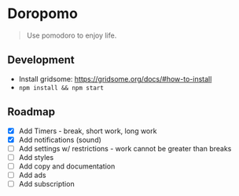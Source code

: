 # Doropomo

> Use pomodoro to enjoy life.

## Development

-   Install gridsome: https://gridsome.org/docs/#how-to-install
-   `npm install && npm start`

## Roadmap

-   [x] Add Timers - break, short work, long work
-   [x] Add notifications (sound)
-   [ ] Add settings w/ restrictions - work cannot be greater than breaks
-   [ ] Add styles
-   [ ] Add copy and documentation
-   [ ] Add ads
-   [ ] Add subscription
